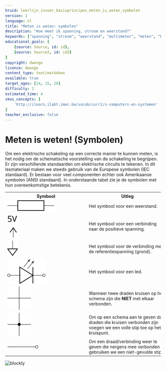 ```yaml
---
hruid: leerlijn_invoer_basisprincipes_meten_is_weten_symbolen
version: 1
language: nl
title: "Meten is weten: symbolen"
description: "Hoe meet ik spanning, stroom en weerstand?"
keywords: ["spanning", "stroom", "weerstand", "multimeter", "meten", "basisprincipes", "microcontroller", "µC", "arduino", "dwenguino", "symbolen"]
educational_goals: [
    {source: Source, id: id}, 
    {source: Source2, id: id2}
]
copyright: dwengo
licence: dwengo
content_type: text/markdown
available: true
target_ages: [14, 15, 16]
difficulty: 1
estimated_time: 4
skos_concepts: [
    'http://ilearn.ilabt.imec.be/vocab/curr1/s-computers-en-systemen'
]
teacher_exclusive: false
---
```


# Meten is weten! (Symbolen)

Om een elektrische schakeling op een correcte manier te kunnen meten, is het nodig om de schematische voorstelling van de schakeling te begrijpen. Er zijn verschillende standaarden om elektrische circuits te tekenen. In dit lesmateriaal maken we steeds gebruik van de Europese symbolen (IEC standaard). Er bestaan voor veel componenten echter ook Amerikaanse symbolen (ANSI standaard). In onderstaande tabel zie je de symbolen met hun overeenkomstige betekenis.

<div class="dwengo_content table_container">
    <table>
        <tr>
            <th>Symbool</th>
            <th>Uitleg</th>
        </tr>
        <tr>
            <td style="width:375px;min-width:250px"><img src="img/weerstand.svg" alt="Symbool weerstand" title="Symbool weerstand"></td>
            <td style="min-width:250px">Het symbool voor een weerstand.</td>
        </tr>
        <tr>
            <td style="width:375px;min-width:250px"><img src="img/positive_voltage.svg" alt="Symbool positieve spanning" title="Symbool positieve spanning"></td>
            <td style="min-width:250px">Het symbool voor een verbinding naar de positieve spanning.</td>
        </tr>
        <tr>
            <td style="width:375px;min-width:250px"><img src="img/signal_ground.svg" alt="Symbool referentiespanning (grond)" title="Symbool referentiespanning (grond)"></td>
            <td style="min-width:250px">Het symbool voor de verbinding met de referentiespanning (grond).</td>
        </tr>
        <tr>
            <td style="width:375px;min-width:250px"><img src="img/led.svg" alt="Symbool led" title="Symbool led"></td>
            <td style="min-width:250px">Het symbool voor een led.</td>
        </tr>
        <tr>
            <td style="width:375px;min-width:250px"><img src="img/unconnected_crossing.svg" alt="Symbool weerstand" title="Symbool weerstand"></td>
            <td style="min-width:250px">Wanneer twee draden kruisen op het schema zijn die <strong>NIET</strong> met elkaar verbonden.</td>
        </tr>
        <tr>
            <td style="width:375px;min-width:250px"><img src="img/connected_crossing.svg" alt="Symbool weerstand" title="Symbool weerstand"></td>
            <td style="min-width:250px">Om op een schema aan te geven dat draden die kruisen verbonden zijn voegen we een volle stip toe op het kruispunt.</td>
        </tr>
        <tr>
            <td style="width:375px;min-width:250px"><img src="img/open_connection.svg" alt="Symbool open connectie" title="Symbool open connectie"></td>
            <td style="min-width:250px">Om een draad/verbinding weer te geven die nergens mee verbonden is, gebruiken we een niet-gevulde stip.</td>
        </tr>
    </table>
</div>

![blockly](@learning-object/pc_shared_breadboard/nl/1)
